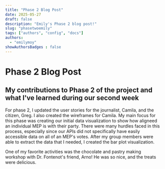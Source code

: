 ```yaml
---
title: "Phase 2 Blog Post"
date: 2025-05-27
draft: false
description: "Emily's Phase 2 blog post!"
slug: "phasetwoemily"  
tags: ["authors", "config", "docs"]
authors:
  - "emilymoy"
showAuthorsBadges : false
---
```


# Phase 2 Blog Post
## My contributions to Phase 2 of the project and what I've learned during our second week

For phase 2, I updated the user stories for the journalist, Camila, and the citizen, Greg. I also created the wireframes for Camila. My main focus for this phase was creating our initial data visualization to show how aligneed an individual MEP is with their party. There were many hurdles faced in this process, especially since our APIs did not specifically have easily accessible data on all of an MEP's votes. After my group members were able to extract the data that I needed, I created the bar plot visualization. 

One of my favorite activities was the chocolate and pastry making workshop with Dr. Fontenot's friend, Arno! He was so nice, and the treats were delicious. 